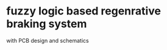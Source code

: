 <h1 style="font-weight:bold">fuzzy logic based regenrative braking system</h1>
with PCB design and schematics
